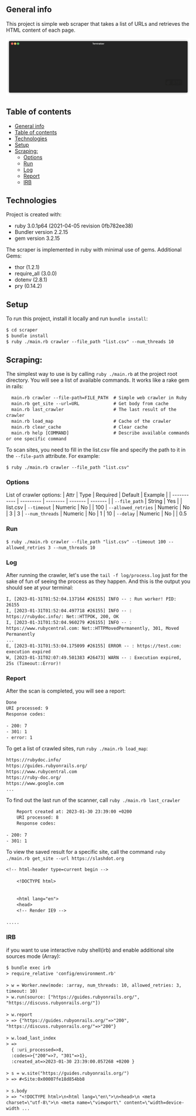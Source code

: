 ## General info
This project is simple web scraper that takes a list of URLs and retrieves the HTML content of each page.

![](/doc/render1675524398730.gif)

## Table of contents
- [General info](#general-info)
- [Table of contents](#table-of-contents)
- [Technologies](#technologies)
- [Setup](#setup)
- [Scraping:](#scraping)
  - [Options](#options)
  - [Run](#run)
  - [Log](#log)
  - [Report](#report)
  - [IRB](#irb)
	
## Technologies
Project is created with:
* ruby 3.0.1p64 (2021-04-05 revision 0fb782ee38)
* Bundler version 2.2.15
* gem version 3.2.15

The scraper is implemented in ruby with minimal use of gems. Additional Gems:
  * thor (1.2.1)
  * require_all (3.0.0)
  * dotenv (2.8.1)
  * pry (0.14.2)
  
## Setup
To run this project, install it locally and run `bundle install`:

```
$ cd scraper
$ bundle install
$ ruby ./main.rb crawler --file_path "list.csv" --num_threads 10
```

## Scraping:
The simplest way to use is by calling `ruby ./main.rb` at the project root directory. You will see a list of available commands. It works like a rake gem in rails:
```
  main.rb crawler --file-path=FILE_PATH  # Simple web crawler in Ruby
  main.rb get_site --url=URL             # Get body from cache
  main.rb last_crawler                   # The last result of the crawler
  main.rb load_map                       # Cache of the crawler
  main.rb clear_cache                    # Clear cache
  main.rb help [COMMAND]                 # Describe available commands or one specific command
```

To scan sites, you need to fill in the list.csv file and specify the path to it in the `--file-path` attribute. For example:
```
$ ruby ./main.rb crawler --file_path "list.csv"
```
### Options
List of crawler options:
| Attr                | Type      | Required | Default | Example |
| -----------         | --------- | -------- | ------- | ------- |
| `--file_path`       | String    | Yes      |         | list.csv
| `--timeout`         | Numeric   | No       |         | 100
| `--allowed_retries` | Numeric   | No       | 3       | 3
| `--num_threads`     | Numeric   | No       | 1       | 10
| `--delay`           | Numeric   | No       |         | 0.5

### Run
```
$ ruby ./main.rb crawler --file_path "list.csv" --timeout 100 --allowed_retries 3 --num_threads 10
```

### Log
After running the crawler, let's use the `tail -f log/process.log` just for the sake of fun of seeing the process as they happen. And this is the output you should see at your terminal:

```
I, [2023-01-31T01:52:04.137164 #26155] INFO -- : Run worker! PID: 26155
I, [2023-01-31T01:52:04.497718 #26155] INFO -- : https://rubydoc.info/: Net::HTTPOK, 200, OK
I, [2023-01-31T01:52:04.960279 #26155] INFO -- : https://www.rubycentral.com: Net::HTTPMovedPermanently, 301, Moved Permanently
...
E, [2023-01-31T01:53:04.175099 #26155] ERROR -- : https://test.com: execution expired
W, [2023-01-31T02:07:49.501383 #26473] WARN -- : Execution expired, 25s (Timeout::Error)!
```

### Report
After the scan is completed, you will see a report:
```
Done
URI processed: 9
Response codes:

- 200: 7
- 301: 1
- error: 1
```

To get a list of crawled sites, run `ruby ./main.rb load_map`:
```
https://rubydoc.info/
https://guides.rubyonrails.org/
https://www.rubycentral.com
https://ruby-doc.org/
https://www.google.com
...
```

To find out the last run of the scanner, call `ruby ./main.rb last_crawler`
```
    Report created at: 2023-01-30 23:39:00 +0200
    URI processed: 8
    Response codes:

- 200: 7
- 301: 1
```

To view the saved result for a specific site, call the command `ruby ./main.rb get_site --url https://slashdot.org`
```
<!-- html-header type=current begin -->

    <!DOCTYPE html>


    <html lang="en">
    <head>
    <!-- Render IE9 -->

.....
```

### IRB
if you want to use interactive ruby shell(irb) and enable additional site sources mode (Array):

```
$ bundle exec irb
> require_relative 'config/environment.rb'

> w = Worker.new(mode: :array, num_threads: 10, allowed_retries: 3, timeout: 10)
> w.run(source: ["https://guides.rubyonrails.org/", "https://discuss.rubyonrails.org/"])

> w.report
> => {"https://guides.rubyonrails.org/"=>"200", "https://discuss.rubyonrails.org/"=>"200"}

> w.load_last_index
> =>
  { :uri_processed=>8,
  :codes=>{"200"=>7, "301"=>1},
  :created_at=>2023-01-30 23:39:00.057268 +0200 }

> s = w.site("https://guides.rubyonrails.org/")
> => #<Site:0x00007fe18d854bb8

> s.body
> => "<!DOCTYPE html>\n<html lang=\"en\">\n<head>\n <meta charset=\"utf-8\">\n <meta name=\"viewport\" content=\"width=device-width ...
```
